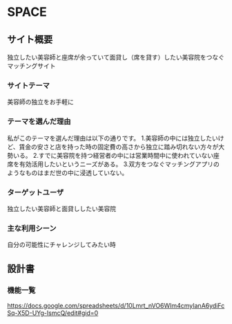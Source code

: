 # SPACE

## サイト概要
独立したい美容師と座席が余っていて面貸し（席を貸す）したい美容院をつなぐマッチングサイト

### サイトテーマ
美容師の独立をお手軽に

### テーマを選んだ理由
私がこのテーマを選んだ理由は以下の通りです。
1.美容師の中には独立したいけど、賃金の安さと店を持った時の固定費の高さから独立に踏み切れない方々が大勢いる。
2.すでに美容院を持つ経営者の中には営業時間中に使われていない座席を有効活用したいというニーズがある。
3.双方をつなぐマッチングアプリのようなものはまだ世の中に浸透していない。

### ターゲットユーザ
独立したい美容師と面貸ししたい美容院

### 主な利用シーン
自分の可能性にチャレンジしてみたい時

## 設計書

### 機能一覧
https://docs.google.com/spreadsheets/d/10Lmrt_nVO6WIm4cmyIanA6ydiFcSq-X5D-UYg-IsmcQ/edit#gid=0

